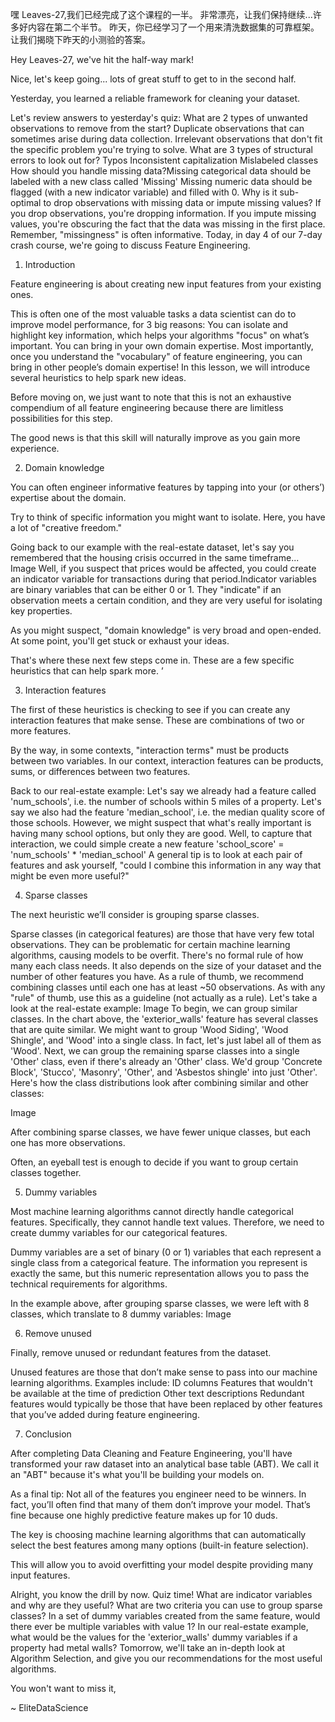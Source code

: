 
嘿 Leaves-27,我们已经完成了这个课程的一半。
非常漂亮，让我们保持继续...许多好内容在第二个半节。
昨天，你已经学习了一个用来清洗数据集的可靠框架。
让我们揭晓下昨天的小测验的答案。


Hey Leaves-27, we've hit the half-way mark!

Nice, let's keep going... lots of great stuff to get to in the second half.

Yesterday, you learned a reliable framework for cleaning your dataset.

Let's review answers to yesterday's quiz:
What are 2 types of unwanted observations to remove from the start?
Duplicate observations that can sometimes arise during data collection.
Irrelevant observations that don't fit the specific problem you're trying to solve.
What are 3 types of structural errors to look out for?
​Typos
Inconsistent capitalization
Mislabeled classes
How should you handle missing data?
​Missing categorical data should be labeled with a new class called 'Missing'
Missing numeric data should be flagged (with a new indicator variable) and filled with 0.
Why is it sub-optimal to drop observations with missing data or impute missing values?
​If you drop observations, you're dropping information.
If you impute missing values, you're obscuring the fact that the data was missing in the first place.
Remember, "missingness" is often informative.
Today, in day 4 of our 7-day crash course, we're going to discuss Feature Engineering.

 
1. Introduction

Feature engineering is about creating new input features from your existing ones.

This is often one of the most valuable tasks a data scientist can do to improve model performance, for 3 big reasons:
You can isolate and highlight key information, which helps your algorithms "focus" on what’s important.
You can bring in your own domain expertise.
Most importantly, once you understand the "vocabulary" of feature engineering, you can bring in other people’s domain expertise!
In this lesson, we will introduce several heuristics to help spark new ideas.

Before moving on, we just want to note that this is not an exhaustive compendium of all feature engineering because there are limitless possibilities for this step.

The good news is that this skill will naturally improve as you gain more experience.

2. Domain knowledge

You can often engineer informative features by tapping into your (or others’) expertise about the domain.

Try to think of specific information you might want to isolate. Here, you have a lot of "creative freedom."

Going back to our example with the real-estate dataset, let's say you remembered that the housing crisis occurred in the same timeframe...
Image
Well, if you suspect that prices would be affected, you could create an indicator variable for transactions during that period.​ Indicator variables are binary variables that can be either 0 or 1. They "indicate" if an observation meets a certain condition, and they are very useful for isolating key properties.

As you might suspect, "domain knowledge" is very broad and open-ended. At some point, you'll get stuck or exhaust your ideas.

That's where these next few steps come in. These are a few specific heuristics that can help spark more.
’


3. Interaction features

The first of these heuristics is checking to see if you can create any interaction features that make sense. These are combinations of two or more features.

By the way, in some contexts, "interaction terms" must be products between two variables. In our context, interaction features can be products, sums, or differences between two features.

Back to our real-estate example:
Let's say we already had a feature called 'num_schools', i.e. the number of schools within 5 miles of a property.
Let's say we also had the feature 'median_school', i.e. the median quality score of those schools.
However, we might suspect that what's really important is having many school options, but only they are good.
Well, to capture that interaction, we could simple create a new feature 'school_score' = 'num_schools' * 'median_school' 
A general tip is to look at each pair of features and ask yourself, "could I combine this information in any way that might be even more useful?"

4. Sparse classes

The next heuristic we’ll consider is grouping sparse classes.

Sparse classes (in categorical features) are those that have very few total observations. They can be problematic for certain machine learning algorithms, causing models to be overfit.
There's no formal rule of how many each class needs.
It also depends on the size of your dataset and the number of other features you have.
As a rule of thumb, we recommend combining classes until each one has at least ~50 observations. As with any "rule" of thumb, use this as a guideline (not actually as a rule).
Let's take a look at the real-estate example:
Image
To begin, we can group similar classes. In the chart above, the 'exterior_walls' feature has several classes that are quite similar.
We might want to group 'Wood Siding', 'Wood Shingle', and 'Wood' into a single class. In fact, let's just label all of them as 'Wood'.
Next, we can group the remaining sparse classes into a single 'Other' class, even if there's already an 'Other' class.
We'd group 'Concrete Block', 'Stucco', 'Masonry', 'Other', and 'Asbestos shingle' into just 'Other'.
Here's how the class distributions look after combining similar and other classes:


Image

After combining sparse classes, we have fewer unique classes, but each one has more observations.

Often, an eyeball test is enough to decide if you want to group certain classes together.

 
5. Dummy variables

Most machine learning algorithms cannot directly handle categorical features. Specifically, they cannot handle text values. Therefore, we need to create dummy variables for our categorical features.

Dummy variables are a set of binary (0 or 1) variables that each represent a single class from a categorical feature. The information you represent is exactly the same, but this numeric representation allows you to pass the technical requirements for algorithms.

In the example above, after grouping sparse classes, we were left with 8 classes, which translate to 8 dummy variables:
Image​

6. Remove unused

Finally, remove unused or redundant features from the dataset.

Unused features are those that don’t make sense to pass into our machine learning algorithms. Examples include:
ID columns
Features that wouldn't be available at the time of prediction
Other text descriptions
Redundant features would typically be those that have been replaced by other features that you’ve added during feature engineering.

7. Conclusion

After completing Data Cleaning and Feature Engineering, you'll have transformed your raw dataset into an analytical base table (ABT). We call it an "ABT" because it's what you'll be building your models on.

As a final tip: Not all of the features you engineer need to be winners. In fact, you’ll often find that many of them don’t improve your model. That’s fine because one highly predictive feature makes up for 10 duds.

The key is choosing machine learning algorithms that can automatically select the best features among many options (built-in feature selection).

This will allow you to avoid overfitting your model despite providing many input features.

Alright, you know the drill by now. Quiz time!
What are indicator variables and why are they useful?
What are two criteria you can use to group sparse classes?
In a set of dummy variables created from the same feature, would there ever be multiple variables with value 1?
In our real-estate example, what would be the values for the 'exterior_walls' dummy variables if a property had metal walls?
Tomorrow, we'll take an in-depth look at Algorithm Selection, and give you our recommendations for the most useful algorithms.

You won't want to miss it,

~ EliteDataScience
